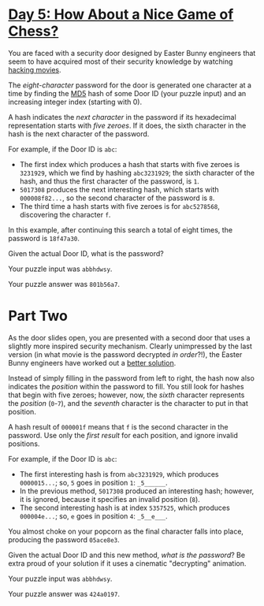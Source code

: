 # [Day 5: How About a Nice Game of Chess?][5]

You are faced with a security door designed by Easter Bunny engineers that seem
to have acquired most of their security knowledge by watching [hacking
movies][1].

The *eight-character* password for the door is generated one character at a
time by finding the [MD5][2] hash of some Door ID (your puzzle input) and an
increasing integer index (starting with 0).

A hash indicates the *next character* in the password if its hexadecimal
representation starts with *five zeroes*. If it does, the sixth character in
the hash is the next character of the password.

For example, if the Door ID is `abc`:

* The first index which produces a hash that starts with five zeroes is
  `3231929`, which we find by hashing `abc3231929`; the sixth character of the
  hash, and thus the first character of the password, is `1`.
* `5017308` produces the next interesting hash, which starts with
  `000008f82...`, so the second character of the password is `8`.
* The third time a hash starts with five zeroes is for `abc5278568`,
  discovering the character `f`.

In this example, after continuing this search a total of eight times, the
password is `18f47a30`.

Given the actual Door ID, what is the password?

Your puzzle input was `abbhdwsy`.

Your puzzle answer was `801b56a7`.

# Part Two

As the door slides open, you are presented with a second door that uses a
slightly more inspired security mechanism. Clearly unimpressed by the last
version (in what movie is the password decrypted *in order*?!), the Easter
Bunny engineers have worked out a [better solution][4].

Instead of simply filling in the password from left to right, the hash now also
indicates the *position* within the password to fill. You still look for hashes
that begin with five zeroes; however, now, the *sixth* character represents the
*position* (`0`-`7`), and the *seventh* character is the character to put in
that position.

A hash result of `000001f` means that `f` is the second character in the
password.  Use only the *first result* for each position, and ignore invalid
positions.

For example, if the Door ID is `abc`:

* The first interesting hash is from `abc3231929`, which produces `0000015...`;
so, `5` goes in position `1`: `_5______`.  
* In the previous method, `5017308` produced an interesting hash; however, it
is ignored, because it specifies an invalid position (`8`).
* The second interesting hash is at index `5357525`, which produces
`000004e...`; so, `e` goes in position `4`: `_5__e___`.

You almost choke on your popcorn as the final character falls into place,
producing the password `05ace8e3`.

Given the actual Door ID and this new method, *what is the password*? Be extra
proud of your solution if it uses a cinematic "decrypting" animation.

Your puzzle input was `abbhdwsy`.

Your puzzle answer was `424a0197`.

[1]: https://en.wikipedia.org/wiki/Hackers_(film)
[2]: https://en.wikipedia.org/wiki/MD5
[3]: https://en.wikipedia.org/wiki/Hexadecimal
[4]: https://www.youtube.com/watch?v=NHWjlCaIrQo&t=25
[5]: http://adventofcode.com/2016/day/5
